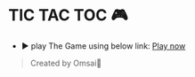 # TIC TAC TOC 🎮

- ▶️ play The Game using below link:
  [Play now](https://omsai11.github.io/TIC-tac-Toe/)

> Created by Omsai👑

